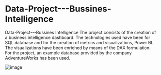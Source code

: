 # Data-Project---Bussines-Intelligence
Data-Project---Bussines Intelligence
The project consists of the creation of a business intelligence dashboard.
The technologies used have been for SQL database and for the creation of metrics and visualizations, Power BI. The visualizations have been enriched by means of the DAX formulation. For the project, an example database provided by the company AdventureWorks has been used.

![image](https://user-images.githubusercontent.com/98351714/218535683-0f3e7743-89aa-48c7-a0df-d4b383a08eec.png)
